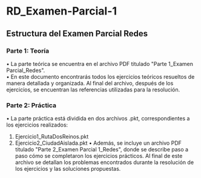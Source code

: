 # RD_Examen-Parcial-1

## Estructura del Examen Parcial Redes
### Parte 1: Teoría
•	La parte teórica se encuentra en el archivo PDF titulado "Parte 1_Examen Parcial_Redes".<br>
•	En este documento encontrarás todos los ejercicios teóricos resueltos de manera detallada y organizada. Al final del archivo, después de los ejercicios, se encuentran las referencias utilizadas para la resolución.<br>
### Parte 2: Práctica
•	La parte práctica está dividida en dos archivos .pkt, correspondientes a los ejercicios realizados:<br>
1.	Ejercicio1_RutaDosReinos.pkt
2.	Ejercicio2_CiudadAislada.pkt
•	Además, se incluye un archivo PDF titulado "Parte 2_Examen Parcial 1_Redes", donde se describe paso a paso cómo se completaron los ejercicios prácticos. Al final de este archivo se detallan los problemas encontrados durante la resolución de los ejercicios y las soluciones propuestas.

